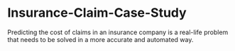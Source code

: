 # Insurance-Claim-Case-Study
Predicting the cost of claims in an insurance company is a real-life problem that needs to be solved in a more accurate and automated way.
